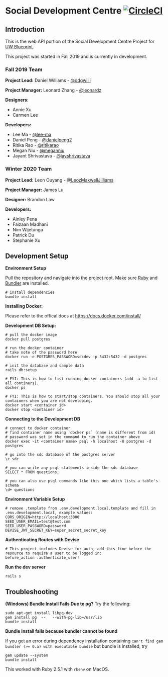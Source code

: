 # Social Development Centre [![CircleCI](https://circleci.com/gh/uwblueprint/sdc-api/tree/master.svg?style=shield)](https://circleci.com/gh/uwblueprint/sdc-api/tree/master)

## Introduction

This is the web API portion of the Social Development Centre Project for [UW Blueprint](https://https://uwblueprint.org/).

This project was started in Fall 2019 and is currently in development.

### Fall 2019 Team

**Project Lead:** Daniel Williams - [@ddgwilli](https://github.com/ddgwilli)

**Project Manager:** Leonard Zhang - [@leonardz](https://github.com/leonardz)

**Designers:** 
* Annie Xu
* Carmen Lee

**Developers:** 
* Lee Ma - [@lee-ma](https://github.com/lee-ma)
* Daniel Peng - [@danielpeng2](https://github.com/danielpeng2)
* Ritika Rao - [@ritikarao](https://github.com/ritikarao)
* Megan Niu - [@meganniu](https://github.com/meganniu)
* Jayant Shrivastava - [@jayshrivastava](https://github.com/jayshrivastava)

### Winter 2020 Team

**Project Lead:** Leon Ouyang - [@LeozMaxwellJilliams](https://github.com/LeozMaxwellJilliams)

**Project Manager:** James Lu

**Designer:** Brandon Law

**Developers:**
* Ainley Pena
* Faizaan Madhani
* Nim Wijetunga
* Patrick Du
* Stephanie Xu


## Development Setup

**Environment Setup**

Pull the repository and navigate into the project root. Make sure
[Ruby](https://www.ruby-lang.org/en/documentation/installation/) and
[Bundler](https://bundler.io) are installed.

```
# install dependencies
bundle install
```

**Installing Docker:** 

Please refer to the offical docs at https://docs.docker.com/install/

**Development DB Setup:** 
```
# pull the docker image
docker pull postgres

# run the docker container
# take note of the password here
docker run -e POSTGRES_PASSWORD=sdcdev -p 5432:5432 -d postgres

# init the database and sample data
rails db:setup

# FYI: This is how to list running docker containers (add -a to list all continers).
docker ps

# FYI: This is how to start/stop containers. You should stop all your containers when you are not developing.
docker start <container id>
docker stop <container id>

```

**Connecting to the Development DB** 
```
# connect to docker container
# find container name using `docker ps` (name is different from id)
# password was set in the command to run the container above
docker exec -it <container name> psql -h localhost -U postgres -d postgres

# go into the sdc database of the postgres server
\c sdc

# you can write any psql statements inside the sdc database 
SELECT * FROM questions;

# you can also use psql commands like this one which lists a table's schema
\d+ questions
```

**Environment Variable Setup**
```
# remove .template from .env.development.local.template and fill in .env.development.local, example values:
CORS_ORIGIN=http://localhost:3000
SEED_USER_EMAIL=test@test.com
SEED_USER_PASSWORD=password
DEVISE_JWT_SECRET_KEY=super_secret_secret_key
```

**Authenticating Routes with Devise**
```
# This project includes Devise for auth, add this line before the resource to require a user to be logged in:
before_action :authenticate_user!
```

**Run the dev server**

```
rails s
```

## Troubleshooting
**(Windows) Bundle Install Fails Due to pg?**
Try the following:
```
sudo apt-get install libpq-dev
gem install pg  --   --with-pg-lib=/usr/lib
bundle install
```

**Bundle Install fails because bundler cannot be found**

If you get an error during dependency installation containing `can't find gem bundler (>= 0.a) with executable bundle` but bundle is installed, try
```
gem update --system
bundle install
```
This worked with Ruby 2.5.1 with `rbenv` on MacOS.
